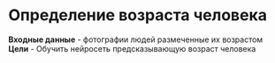 # Определение возраста человека
**Входные данные** - фотографии людей размеченные их возрастом<br>
**Цели** - Обучить нейросеть предсказывающую возраст человека
